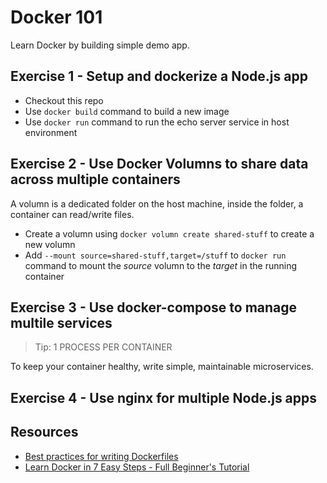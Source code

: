 # Docker 101

Learn Docker by building simple demo app.

## Exercise 1 - Setup and dockerize a Node.js app

* Checkout this repo
* Use `docker build` command to build a new image
* Use `docker run` command to run the echo server service in host environment

## Exercise 2 - Use Docker Volumns to share data across multiple containers

A volumn is a dedicated folder on the host machine, inside the folder, a container can read/write files.

* Create a volumn using `docker volumn create shared-stuff` to create a new volumn
* Add `--mount source=shared-stuff,target=/stuff` to `docker run` command to mount the *source* volumn to the *target* in the running container

## Exercise 3 - Use docker-compose to manage multile services

> Tip: 1 PROCESS PER CONTAINER

To keep your container healthy, write simple, maintainable microservices.

## Exercise 4 - Use nginx for multiple Node.js apps


## Resources

* [Best practices for writing Dockerfiles](https://docs.docker.com/develop/develop-images/dockerfile_best-practices/)
* [Learn Docker in 7 Easy Steps - Full Beginner's Tutorial](https://www.youtube.com/watch?v=gAkwW2tuIqE)

